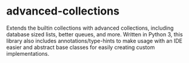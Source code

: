 # advanced-collections
 Extends the builtin collections with advanced collections, including database sized lists, better queues, and more. Written in Python 3, this library also includes annotations/type-hints to make usage with an IDE easier and abstract base classes for easily creating custom implementations.
